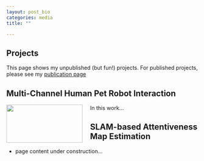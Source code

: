 ```yaml
---
layout: post_bio
categories: media
title: ""

---
```


## Projects

This page shows my unpublished (but fun!) projects. For published projects, please see my [publication page](https://scholar.google.ca/citations?user=8zyHdjoAAAAJ&hl=en&oi=ao)

## Multi-Channel Human Pet Robot Interaction

<img style="float: left; padding-right:20px;" src="assets/hardware_figure.jpg" width="200" height="100">

In this work...

## SLAM-based Attentiveness Map Estimation

* page content under construction...

